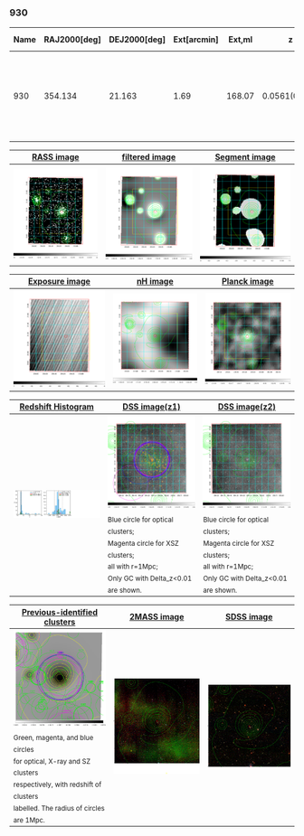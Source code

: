 <div STYLE="page-break-after: always;"></div>

### 930

|Name|RAJ2000[deg]|DEJ2000[deg] |Ext[arcmin]| Ext,ml | z | z_src| C|GC(XSZ,Delta_z<0.01)| GC(OPT,Delta_z<0.01)|GC| R_sig[arcmin] | R500[arcmin] | R500[Mpc]| CRsig[c/s] | CR500[c/s] |L500[1E44 erg/s]|F500[1E-12 erg/s/cm^2]| M500[1E14 Msun]|Tx[keV]|Cnt_sig|Beta|Rc[arcmin]|Comment|Alias|
|---|---|---|---|---|---|------|---|--------|---------|----------|---|---|---|---|---|---|---|---|---|---|---|---|---|---|
|930| 354.134| 21.163| 1.69| 168.07| 0.0561(0.005)| z1, z_xsz| B| L03, MCXC, PSZ2, Tar, XB| A, N, W| A, C, F20, L03, MCXC, N, PSZ2, SPI, Tar, W, XB| 14.650| 13.698| 0.895| 0.598(0.047)| 0.592(0.046)| 0.808(0.032)| 10.756(0.421)| 2.15(0.04)| 3.49(0.04)| 278.0| 0.903(-0.091+0.067)| 4.014(-0.533+0.387)| -| k154|

|[RASS image](../image/930/930_img.pdf)|[filtered image](../image/930/930_fil.pdf)|[Segment image](../image/930/930_seg.pdf)|
|-------------------|--------------------|-------------------|
| <img src="../image/930/930_img.png" width="300">  | <img src="../image/930/930_fil.png" width="300">   | <img src="../image/930/930_seg.png" width="300">  |

|[Exposure image](../image/930/930_mex.pdf)| [nH image](../image/930/930_nh.pdf)| [Planck image](../image/930/930_p.pdf)|
|-------------------|--------------------|-------------------|
|<img src="../image/930/930_mex.png" width="300">   | <img src="../image/930/930_nh.png" width="300">    | <img src="../image/930/930_p.png" width="300"> |

|[Redshift Histogram](../image/930/930_zg.pdf) | [DSS image(z1)](../image/930/930_dss_z1.pdf)      |  [DSS image(z2)](../image/930/930_dss_z2.pdf)    |
|-------------------|--------------------|-------------------|
|<img src="../image/930/930_zg.png" width="300"> |<img src="../image/930/930_dss_z1.png" width="300"> <sub><br>Blue circle for optical clusters; <br>Magenta circle for XSZ clusters; <br>all with r=1Mpc; <br>Only GC with Delta_z<0.01 are shown. </sub>| <img src="../image/930/930_dss_z2.png" width="300"><sub><br>Blue circle for optical clusters; <br>Magenta circle for XSZ clusters; <br>all with r=1Mpc; <br>Only GC with Delta_z<0.01 are shown. </sub> |

|[Previous-identified clusters](../image/930/930_gc.pdf) | [2MASS image](../image/930/930_2mass.pdf)      |[SDSS image](../image/930/930_sdss.pdf)   |
|-------------------|-------------------|-------------------|
|<img src=../image/930/930_gc.png width="300"> <br><sub>Green, magenta, and blue circles <br>for optical, X-ray and SZ clusters <br>respectively, with redshift of clusters <br>labelled. The radius of circles <br>are 1Mpc.</sub>|<img src="../image/930/930_2mass.png" width="300">  | <img src="../image/930/930_sdss.png" width="300">  |




